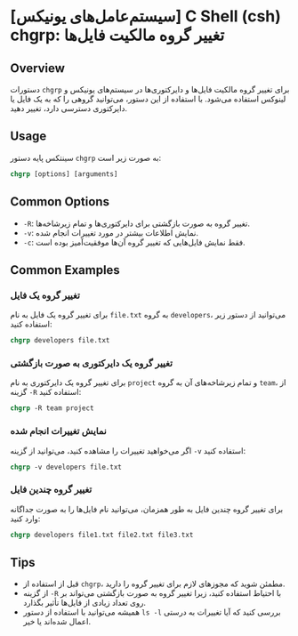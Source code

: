 # [سیستم‌عامل‌های یونیکس] C Shell (csh) chgrp: تغییر گروه مالکیت فایل‌ها

## Overview
دستورات `chgrp` برای تغییر گروه مالکیت فایل‌ها و دایرکتوری‌ها در سیستم‌های یونیکس و لینوکس استفاده می‌شود. با استفاده از این دستور، می‌توانید گروهی را که به یک فایل یا دایرکتوری دسترسی دارد، تغییر دهید.

## Usage
سینتکس پایه دستور `chgrp` به صورت زیر است:

```csh
chgrp [options] [arguments]
```

## Common Options
- `-R`: تغییر گروه به صورت بازگشتی برای دایرکتوری‌ها و تمام زیرشاخه‌ها.
- `-v`: نمایش اطلاعات بیشتر در مورد تغییرات انجام شده.
- `-c`: فقط نمایش فایل‌هایی که تغییر گروه آن‌ها موفقیت‌آمیز بوده است.

## Common Examples
### تغییر گروه یک فایل
برای تغییر گروه یک فایل به نام `file.txt` به گروه `developers`، می‌توانید از دستور زیر استفاده کنید:

```csh
chgrp developers file.txt
```

### تغییر گروه یک دایرکتوری به صورت بازگشتی
برای تغییر گروه یک دایرکتوری به نام `project` و تمام زیرشاخه‌های آن به گروه `team`، از گزینه `-R` استفاده کنید:

```csh
chgrp -R team project
```

### نمایش تغییرات انجام شده
اگر می‌خواهید تغییرات را مشاهده کنید، می‌توانید از گزینه `-v` استفاده کنید:

```csh
chgrp -v developers file.txt
```

### تغییر گروه چندین فایل
برای تغییر گروه چندین فایل به طور همزمان، می‌توانید نام فایل‌ها را به صورت جداگانه وارد کنید:

```csh
chgrp developers file1.txt file2.txt file3.txt
```

## Tips
- قبل از استفاده از `chgrp`، مطمئن شوید که مجوزهای لازم برای تغییر گروه را دارید.
- از گزینه `-R` با احتیاط استفاده کنید، زیرا تغییر گروه به صورت بازگشتی می‌تواند بر روی تعداد زیادی از فایل‌ها تأثیر بگذارد.
- همیشه می‌توانید با استفاده از دستور `ls -l` بررسی کنید که آیا تغییرات به درستی اعمال شده‌اند یا خیر.